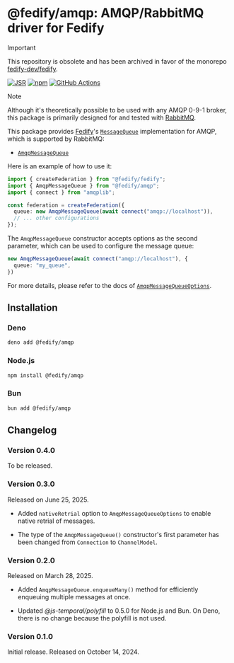 <!-- deno-fmt-ignore-file -->

@fedify/amqp: AMQP/RabbitMQ driver for Fedify
=============================================

> [!IMPORTANT]
> This repository is obsolete and has been archived in favor of the monorepo
> [fedify-dev/fedify].

[![JSR][JSR badge]][JSR]
[![npm][npm badge]][npm]
[![GitHub Actions][GitHub Actions badge]][GitHub Actions]

> [!NOTE]
>
> Although it's theoretically possible to be used with any AMQP 0-9-1 broker,
> this package is primarily designed for and tested with [RabbitMQ].

This package provides [Fedify]'s [`MessageQueue`] implementation for AMQP, which
is supported by RabbitMQ:

 -  [`AmqpMessageQueue`]

Here is an example of how to use it:

~~~~ typescript
import { createFederation } from "@fedify/fedify";
import { AmqpMessageQueue } from "@fedify/amqp";
import { connect } from "amqplib";

const federation = createFederation({
  queue: new AmqpMessageQueue(await connect("amqp://localhost")),
  // ... other configurations
});
~~~~

The `AmqpMessageQueue` constructor accepts options as the second
parameter, which can be used to configure the message queue:

~~~~ typescript
new AmqpMessageQueue(await connect("amqp://localhost"), {
  queue: "my_queue",
})
~~~~

For more details, please refer to the docs of [`AmqpMessageQueueOptions`].

[fedify-dev/fedify]: https://github.com/fedify-dev/fedify
[JSR]: https://jsr.io/@fedify/amqp
[JSR badge]: https://jsr.io/badges/@fedify/amqp
[npm]: https://www.npmjs.com/package/@fedify/amqp
[npm badge]: https://img.shields.io/npm/v/@fedify/amqp?logo=npm
[GitHub Actions]: https://github.com/fedify-dev/amqp/actions/workflows/main.yaml
[GitHub Actions badge]: https://github.com/fedify-dev/amqp/actions/workflows/main.yaml/badge.svg
[RabbitMQ]: https://www.rabbitmq.com/
[Fedify]: https://fedify.dev/
[`KvStore`]: https://jsr.io/@fedify/fedify/doc/federation/~/KvStore
[`MessageQueue`]: https://jsr.io/@fedify/fedify/doc/federation/~/MessageQueue
[`AmqpMessageQueue`]: https://jsr.io/@fedify/amqp/doc/mq/~/AmqpMessageQueue
[`AmqpMessageQueueOptions`]: https://jsr.io/@fedify/amqp/doc/mq/~/AmqpMessageQueueOptions


Installation
------------

### Deno

~~~~ sh
deno add @fedify/amqp
~~~~

### Node.js

~~~~ sh
npm install @fedify/amqp
~~~~

### Bun

~~~~ sh
bun add @fedify/amqp
~~~~


Changelog
---------

### Version 0.4.0

To be released.

### Version 0.3.0

Released on June 25, 2025.

 -  Added `nativeRetrial` option to `AmqpMessageQueueOptions` to enable
    native retrial of messages.

 -  The type of the `AmqpMessageQueue()` constructor's first parameter has been
    changed from `Connection` to `ChannelModel`.

### Version 0.2.0

Released on March 28, 2025.

 -  Added `AmqpMessageQueue.enqueueMany()` method for efficiently enqueuing
    multiple messages at once.

 -  Updated *@js-temporal/polyfill* to 0.5.0 for Node.js and Bun. On Deno,
    there is no change because the polyfill is not used.

### Version 0.1.0

Initial release.  Released on October 14, 2024.
